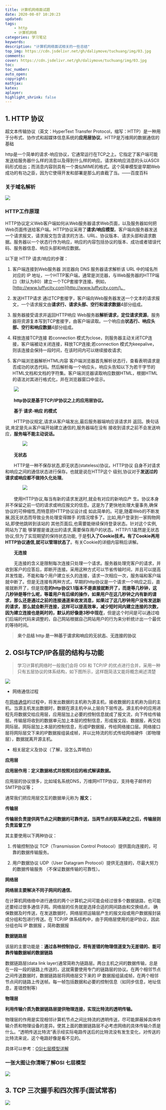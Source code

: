 ```yaml
---
title: 计算机网络面试题
date: 2020-08-07 10:20:23
updated:
tags: 
    - http
    - 计算机网络
categories: 学习笔记
keywords:
description: "计算机网络面试相关的一些总结"
top_img: https://cdn.jsdelivr.net/gh/daliymove/tuchuang/img/03.jpg
comments: 
cover: https://cdn.jsdelivr.net/gh/daliymove/tuchuang/img/03.jpg
toc: 
toc_number:
auto_open:
copyright:
mathjax: 
katex:
aplayer:
highlight_shrink: false
---
```




## 1. HTTP 协议

超文本传输协议（英文：HyperText Transfer Protocol，缩写：HTTP）是一种用于分布式、协作式和超媒体信息系统的**应用层协议**。HTTP是万维网的数据通信的基础

http是一个简单的请求-响应协议，它通常运行在TCP之上。它指定了客户端可能发送给服务器什么样的消息以及得到什么样的响应。请求和响应消息的头以ASCII码形式给出；而消息内容则具有一个类似MIME的格式。这个简单模型是早期Web成功的有功之臣，因为它使得开发和部署是那么的直截了当。——百度百科

### 关于域名解析

![](https://cdn.jsdelivr.net/gh/daliymove/tuchuang/img/image-20200811093557830.png)

### HTTP工作原理

HTTP协议定义Web客户端如何从Web服务器请求Web页面，以及服务器如何把Web页面传送给客户端。HTTP协议采用了**请求/响应模型**。客户端向服务器发送一个请求报文，请求报文包含请求的方法、URL、协议版本、请求头部和请求数据。服务器以一个状态行作为响应，响应的内容包括协议的版本、成功或者错误代码、服务器信息、响应头部和响应数据。

以下是 HTTP 请求/响应的步骤：

1. 客户端连接到Web服务器
   浏览器向 DNS 服务器请求解析该 URL 中的域名所对应的 IP 地址，一个HTTP客户端，通常是浏览器，与Web服务器的HTTP端口（默认为80）建立一个TCP套接字连接。例如，[http://www.luffycity.com](http://www.luffycity.com/)。

2. 发送HTTP请求
   通过TCP套接字，客户端向Web服务器发送一个文本的请求报文，一个请求报文由**请求行、请求头部、空行和请求数据**4部分组成。

3. 服务器接受请求并返回HTTP响应
   Web服务器**解析请求，定位请求资源**。服务器将资源复本写到TCP套接字，由客户端读取。一个响应由**状态行、响应头部、空行和响应数据**4部分组成。

4. 释放连接TCP连接
   若connection 模式为close，则服务器主动关闭TCP连接，客户端被动关闭连接，释放TCP连接;若connection 模式为keepalive，则该连接会保持一段时间，在该时间内可以继续接收请求;

5. 客户端浏览器解析HTML内容
   客户端浏览器首先解析状态行，查看表明请求是否成功的状态代码。然后解析每一个响应头，响应头告知以下为若干字节的HTML文档和文档的字符集。客户端浏览器读取响应数据HTML，根据HTML的语法对其进行格式化，并在浏览器窗口中显示。

　　![](https://cdn.jsdelivr.net/gh/daliymove/tuchuang/img/a0814.jpg)

　　**http协议是基于TCP/IP协议之上的应用层协议。**

　　**基于 请求-响应 的模式**

　　HTTP协议规定,请求从客户端发出,最后服务器端响应该请求并 返回。换句话说,肯定是先从客户端开始建立通信的,服务器端在没有 接收到请求之前不会发送响应，**服务端不能主动说话。**

　　　　![](https://cdn.jsdelivr.net/gh/daliymove/tuchuang/img/b0814.png)

　　**无状态**

　　HTTP是一种不保存状态,即无状态(stateless)协议。HTTP协议 自身不对请求和响应之间的通信状态进行保存。也就是说在HTTP这个 级别,协议对于**发送过的请求或响应都不做持久化处理**。

　　　　![](https://cdn.jsdelivr.net/gh/daliymove/tuchuang/img/c0814.png)

　　使用HTTP协议,每当有新的请求发送时,就会有对应的新响应产 生。协议本身并不保留之前一切的请求或响应报文的信息。这是为了更快地处理大量事务,确保协议的可伸缩性,而特意把HTTP协议设计成 如此简单的。可是,随着Web的不断发展,因无状态而导致业务处理变得棘手 的情况增多了。比如,用户登录到一家购物网站,即使他跳转到该站的 其他页面后,也需要能继续保持登录状态。针对这个实例,网站为了能 够掌握是谁送出的请求,需要保存用户的状态。HTTP/1.1虽然是无状态协议,但为了实现期望的保持状态功能, 于是**引入了Cookie技术。有了Cookie再用HTTP协议通信,就可以管理状态了**。有关Cookie的详细内容稍后讲解。

　　**无连接**

　　无连接的含义是限制每次连接只处理一个请求。服务器处理完客户的请求，并收到客户的应答后，即断开连接。采用这种方式可以节省传输时间，并且可以提高并发性能，不能和每个用户建立长久的连接，请求一次相应一次，服务端和客户端就中断了。但是无连接有两种方式，早期的http协议是一个请求一个响应之后，直接就断开了，但是现**在的http协议1.1版本不是直接就断开了，而是等几秒钟，这几秒钟是等什么呢，等着用户有后续的操作，如果用户在这几秒钟之内有新的请求，那么还是通过之前的连接通道来收发消息，如果过了这几秒钟用户没有发送新的请求，那么就会断开连接，这样可以提高效率，减少短时间内建立连接的次数，因为建立连接也是耗时的，默认的好像是3秒中现在**，但是这个时间是可以通过咱们后端的代码来调整的，自己网站根据自己网站用户的行为来分析统计出一个最优的等待时间。

> **来个总结 http 是一种基于请求和响应的无状态、无连接的协议**



## 2. OSI与TCP/IP各层的结构与功能

> 学习计算机⽹络时一般我们会将 OSI 和 TCP/IP 的优点进行合并，采用一种只有五层协议的体系结构，如下图所示，这样既简洁⼜能将概念阐述清楚

![](https://cdn.jsdelivr.net/gh/daliymove/tuchuang/img/20200807090901.png)

* 网络通信过程

在[网络通信](https://baike.baidu.com/item/网络通信/9636548)的过程中，将发出数据的主机称为源主机，接收数据的主机称为目的主机。当源主机发出数据时，数据在源主机中从上层向下层传送。源主机中的应用进程先将数据交给应用层，应用层加上必要的控制信息就成了报文流，向下传给传输层。传输层将收到的数据单元加上本层的控制信息，形成报文段、数据报，再交给网际层。网际层加上本层的控制信息，形成IP数据报，传给网络接口层。网络接口层将网际层交下来的IP数据报组装成帧，并以比特流的形式传给网络硬件（即物理层），数据就离开源主机。

* 相关层定义及协议（了解，没怎么弄明白）

**应用层**

**应用层作用：定义数据格式并按照对应的格式解读数据。**

应用层的协议很多，比如域名系统DNS，万维网HTTP协议，支持电子邮件的SMTP协议等；

通常我们把应用层交互的数据单元称为 **报文**；

**传输层**

**传输层负责提供两节点之间数据的可靠传送，当两节点的联系确定之后，传输层则负责监督工作**

其主要使用以下两种协议：

1. 传输控制协议 TCP（Transmission Control Protocol）提供面向连接的，可靠的数据传输服务。 

2. 用户数据协议 UDP（User Datagram Protocol）提供无连接的，尽最大努力的数据传输服务 （不保证数据传输的可靠性）。

**网络层**

**网络层主要解决不同子网间的通信**。

在计算机网络络中进行通信的两个计算机之间可能会经过很多个数据链路，也可能还要经过很多通信子网。网络层的任务就是选择合适的网间路由和交换结点， 确保数据及时传送，在发送数据时，网络层把运输层产生的报文段或用户数据报封装成分组和包进行传送。在 TCP/IP 体系结构中，由于网络层使用的是IP协议，因此分组也叫 IP 数据报 ，简称数据报

**数据链路层**

该层的主要功能是：**通过各种控制协议，将有差错的物理信道变为无差错的、能可靠传输数据帧的数据链路**

数据链路层(data link layer)通常简称为链路层。两台主机之间的数据传输，总是在一段一段的链路上传送的，这就需要使用专门的链路层的协议。在两个相邻节点之间传送数据时，数据链路层将网络层交下来的 IP 数据报组装成帧，在两个相邻节点间的链路上传送帧。每一帧包括数据和必要的控制信息（如同步信息，地址信息，差错控制等）

**物理层**

**利用传输介质为数据链路层提供物理连接，实现比特流的透明传输。**

物理层的作用是实现相邻计算机节点之间比特流的透明传送，尽可能屏蔽掉具体传输介质和物理设备的差异。使其上面的数据链路层不必考虑网络的具体传输介质是什么。“透明传送比特流”表示经实际电路传送后的比特流没有发生变化，对传送的比特流来说，这个电路好像是看不见的。

具体可以参考：[OSI七层模型详解](https://blog.csdn.net/yaopeng_2005/article/details/7064869)

### 一张大图让你清晰了解OSI 七层模型

![](https://cdn.jsdelivr.net/gh/daliymove/tuchuang/img/000807.jpg)





## 3. TCP 三次握手和四次挥手(面试常客)

![](https://cdn.jsdelivr.net/gh/daliymove/tuchuang/img/image-20200811111310633.png)